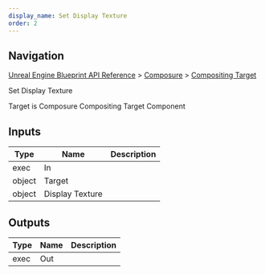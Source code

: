 ```yaml
---
display_name: Set Display Texture
order: 2
---
```

## Navigation

[Unreal Engine Blueprint API Reference](https://dev.epicgames.com/documentation/en-us/unreal-engine/BlueprintAPI) > [Composure](https://dev.epicgames.com/documentation/en-us/unreal-engine/BlueprintAPI/Composure) > [Compositing Target](https://dev.epicgames.com/documentation/en-us/unreal-engine/BlueprintAPI/Composure/CompositingTarget)

Set Display Texture

Target is Composure Compositing Target Component

## Inputs

| Type | Name | Description |
| --- | --- | --- |
| exec | In |  |
| object | Target |  |
| object | Display Texture |  |

## Outputs

| Type | Name | Description |
| --- | --- | --- |
| exec | Out |  |
